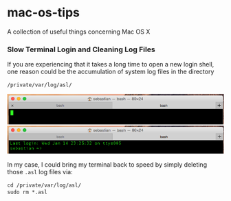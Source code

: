 # mac-os-tips
A collection of useful things concerning Mac OS X

### Slow Terminal Login and Cleaning Log Files ###

If you are experiencing that it takes a long time to open a new login shell, one reason could be the accumulation of system log files in the directory 

    /private/var/log/asl/
    
![](./images/terminal_login_1.png)
![](./images/terminal_login_2.png)

In my case, I could bring my terminal back to speed by simply deleting those `.asl` log files via:

	cd /private/var/log/asl/
	sudo rm *.asl 
